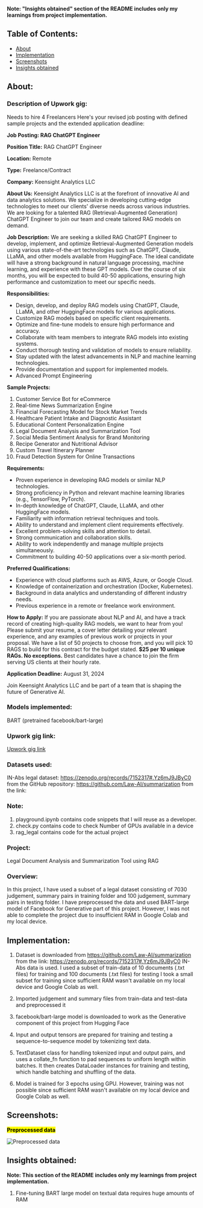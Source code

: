 **Note: "Insights obtained" section of the README includes only my learnings from project implementation.**

## Table of Contents:

- [About](#about)
- [Implementation](#implementation)
- [Screenshots](#screenshots)
- [Insights obtained](#insights-obtained)

## About:

### **Description of Upwork gig:**
Needs to hire 4 Freelancers
Here's your revised job posting with defined sample projects and the extended application deadline:

**Job Posting: RAG ChatGPT Engineer**

**Position Title:** RAG ChatGPT Engineer

**Location:** Remote

**Type:** Freelance/Contract

**Company:** Keensight Analytics LLC

**About Us:**
Keensight Analytics LLC is at the forefront of innovative AI and data analytics solutions. We specialize in developing cutting-edge technologies to meet our clients' diverse needs across various industries. We are looking for a talented RAG (Retrieval-Augmented Generation) ChatGPT Engineer to join our team and create tailored RAG models on demand.

**Job Description:**
We are seeking a skilled RAG ChatGPT Engineer to develop, implement, and optimize Retrieval-Augmented Generation models using various state-of-the-art technologies such as ChatGPT, Claude, LLaMA, and other models available from HuggingFace. The ideal candidate will have a strong background in natural language processing, machine learning, and experience with these GPT models. Over the course of six months, you will be expected to build 40-50 applications, ensuring high performance and customization to meet our specific needs.

**Responsibilities:**
- Design, develop, and deploy RAG models using ChatGPT, Claude, LLaMA, and other HuggingFace models for various applications.
- Customize RAG models based on specific client requirements.
- Optimize and fine-tune models to ensure high performance and accuracy.
- Collaborate with team members to integrate RAG models into existing systems.
- Conduct thorough testing and validation of models to ensure reliability.
- Stay updated with the latest advancements in NLP and machine learning technologies.
- Provide documentation and support for implemented models.
- Advanced Prompt Engineering

**Sample Projects:**
1. Customer Service Bot for eCommerce
2. Real-time News Summarization Engine
3. Financial Forecasting Model for Stock Market Trends
4. Healthcare Patient Intake and Diagnostic Assistant
5. Educational Content Personalization Engine
6. Legal Document Analysis and Summarization Tool
7. Social Media Sentiment Analysis for Brand Monitoring
8. Recipe Generator and Nutritional Advisor
9. Custom Travel Itinerary Planner
10. Fraud Detection System for Online Transactions

**Requirements:**
- Proven experience in developing RAG models or similar NLP technologies.
- Strong proficiency in Python and relevant machine learning libraries (e.g., TensorFlow, PyTorch).
- In-depth knowledge of ChatGPT, Claude, LLaMA, and other HuggingFace models.
- Familiarity with information retrieval techniques and tools.
- Ability to understand and implement client requirements effectively.
- Excellent problem-solving skills and attention to detail.
- Strong communication and collaboration skills.
- Ability to work independently and manage multiple projects simultaneously.
- Commitment to building 40-50 applications over a six-month period.

**Preferred Qualifications:**
- Experience with cloud platforms such as AWS, Azure, or Google Cloud.
- Knowledge of containerization and orchestration (Docker, Kubernetes).
- Background in data analytics and understanding of different industry needs.
- Previous experience in a remote or freelance work environment.

**How to Apply:**
If you are passionate about NLP and AI, and have a track record of creating high-quality RAG models, we want to hear from you! Please submit your resume, a cover letter detailing your relevant experience, and any examples of previous work or projects in your proposal. We have a list of 50 projects to choose from, and you will pick 10 RAGS to build for this contract for the budget stated. **$25 per 10 unique RAGs. No exceptions.** Best candidates have a chance to join the firm serving US clients at their hourly rate.

**Application Deadline:** August 31, 2024

Join Keensight Analytics LLC and be part of a team that is shaping the future of Generative AI.


### Models implemented:
BART (pretrained facebook/bart-large)

### Upwork gig link:
[Upwork gig link](https://www.upwork.com/jobs/~01b0b2671bf33fd4e9)

### Datasets used:
IN-Abs legal dataset: https://zenodo.org/records/7152317#.Yz6mJ9JByC0 from the GitHub repository: https://github.com/Law-AI/summarization from the link: 


### Note:
1. playground.ipynb contains code snippets that I will reuse as a developer.
2. check.py contains code to check Number of GPUs available in a device
3. rag_legal contains code for the actual project

### Project:
Legal Document Analysis and Summarization Tool using RAG

### Overview:
In this project, I have used a subset of a legal dataset consisting of 7030 judgement, summary pairs in training folder and 100 judgement, summary pairs in testing folder. I have preprocessed the data and used BART-large model of Facebook for Generative part of this project. However, I was not able to complete the project due to insufficient RAM in Google Colab and my local device.

## Implementation:

1) Dataset is downloaded from https://github.com/Law-AI/summarization from the link: https://zenodo.org/records/7152317#.Yz6mJ9JByC0
IN-Abs data is used. I used a subset of train-data of 10 documents (.txt files) for training and 100 documents (.txt files) for testing
I took a small subset for training since sufficient RAM wasn't available on my local device and Google Colab as well.

2) Imported judgement and summary files from train-data and test-data and preprocessed it

3) facebook/bart-large model is downloaded to work as the Generative component of this project
from Hugging Face

4) Input and output tensors are prepared for training and testing a sequence-to-sequence model
by tokenizing text data.

5) TextDataset class for handling tokenized input and output pairs, and uses a collate_fn function to
pad sequences to uniform length within batches. It then creates DataLoader instances for training
and testing, which handle batching and shuffling of the data. 

6) Model is trained for 3 epochs using GPU. However, training was not possible since sufficient RAM wasn't
available on my local device and Google Colab as well.


## Screenshots:

<mark><strong>Preprocessed data</strong><mark>

![Preprocessed data](https://github.com/rohanrvpatil/rag_model/blob/main/screenshots/preprocessed_data.png?raw=true)


## Insights obtained:
**Note: This section of the README includes only my learnings from project implementation.**

1) Fine-tuning BART large model on textual data requires huge amounts of RAM
